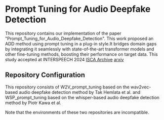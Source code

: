 # Prompt Tuning for Audio Deepfake Detection
This repository contains our implementation of the paper "Prompt_Tuning_for_Audio_Deepfake_Detection".
This work proposed an ADD method using prompt tuning in a plug-in style.It bridges domain gaps by integrating it seamlessly with state-of-the-art transformer models and other fine-tuning methods, boosting their performance on target data.
This study accepted at INTERSPEECH 2024
[ISCA Archive](https://www.isca-archive.org/interspeech_2024/oiso24_interspeech.html)  [arxiv](https://arxiv.org/abs/2410.09869)
## Repository Configuration
This repository consists of W2V_prompt_tuning based on the wav2vec-based audio deepfake detection method by Tak Hemlata et al. and WSP_prompt_tuning based on the whisper-based audio deepfake detection method by Piotr Kawa et al.

Note that the environments of these two repositories are incompatible.
